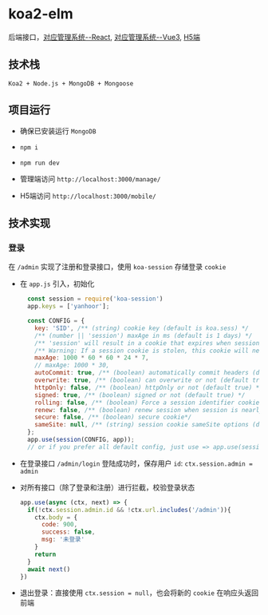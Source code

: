 # koa2-elm

后端接口，[对应管理系统--React](https://github.com/yanhoor/mall-web-react), [对应管理系统--Vue3](https://github.com/yanhoor/mall-web), [H5端](https://github.com/yanhoor/mall-mobile)

## 技术栈

`Koa2 + Node.js + MongoDB + Mongoose`

## 项目运行

- 确保已安装运行 `MongoDB`

- `npm i`

- `npm run dev`

- 管理端访问 `http://localhost:3000/manage/`

- H5端访问 `http://localhost:3000/mobile/`

## 技术实现

### 登录

在 `/admin` 实现了注册和登录接口，使用 `koa-session` 存储登录 `cookie`

- 在 `app.js` 引入，初始化

  ```javascript
    const session = require('koa-session')
    app.keys = ['yanhoor'];

    const CONFIG = {
      key: 'SID', /** (string) cookie key (default is koa.sess) */
      /** (number || 'session') maxAge in ms (default is 1 days) */
      /** 'session' will result in a cookie that expires when session/browser is closed */
      /** Warning: If a session cookie is stolen, this cookie will never expire */
      maxAge: 1000 * 60 * 60 * 24 * 7,
      // maxAge: 1000 * 30,
      autoCommit: true, /** (boolean) automatically commit headers (default true) */
      overwrite: true, /** (boolean) can overwrite or not (default true) */
      httpOnly: false, /** (boolean) httpOnly or not (default true) */
      signed: true, /** (boolean) signed or not (default true) */
      rolling: false, /** (boolean) Force a session identifier cookie to be set on every response. The expiration is reset to the original maxAge, resetting the expiration countdown. (default is false) */
      renew: false, /** (boolean) renew session when session is nearly expired, so we can always keep user logged in. (default is false)*/
      secure: false, /** (boolean) secure cookie*/
      sameSite: null, /** (string) session cookie sameSite options (default null, don't set it) */
    };
    app.use(session(CONFIG, app));
    // or if you prefer all default config, just use => app.use(session(app));
  ```

- 在登录接口 `/admin/login` 登陆成功时，保存用户 `id`: `ctx.session.admin = admin`

- 对所有接口（除了登录和注册）进行拦截，校验登录状态

  ```javascript
  app.use(async (ctx, next) => {
    if(!ctx.session.admin.id && !ctx.url.includes('/admin')){
      ctx.body = {
        code: 900,
        success: false,
        msg: '未登录'
      }
      return
    }
    await next()
  })
  ```

- 退出登录：直接使用 `ctx.session = null`，也会将新的 `cookie` 在响应头返回前端

